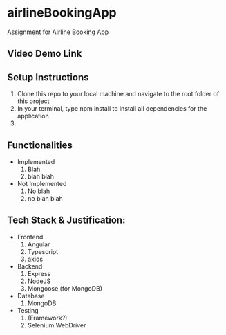 # airlineBookingApp

Assignment for Airline Booking App

## Video Demo Link

## Setup Instructions

1. Clone this repo to your local machine and navigate to the root folder of this project
2. In your terminal, type npm install to install all dependencies for the application
3.

## Functionalities

- Implemented
  1. Blah
  2. blah blah
- Not Implemented
  1. No blah
  2. no blah blah

## Tech Stack & Justification:

- Frontend
  1. Angular
  2. Typescript
  3. axios
- Backend
  1. Express
  2. NodeJS
  3. Mongoose (for MongoDB)
- Database
  1. MongoDB
- Testing
  1. (Framework?)
  2. Selenium WebDriver
